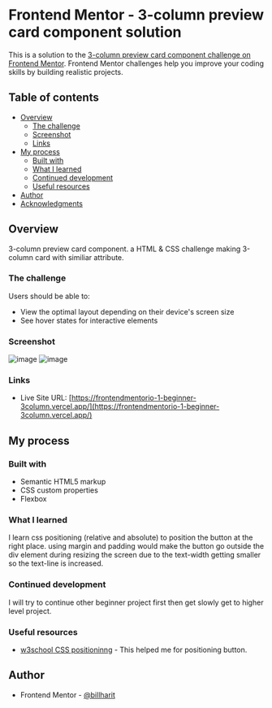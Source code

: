 # Frontend Mentor - 3-column preview card component solution

This is a solution to the [3-column preview card component challenge on Frontend Mentor](https://www.frontendmentor.io/challenges/3column-preview-card-component-pH92eAR2-). Frontend Mentor challenges help you improve your coding skills by building realistic projects. 

## Table of contents

- [Overview](#overview)
  - [The challenge](#the-challenge)
  - [Screenshot](#screenshot)
  - [Links](#links)
- [My process](#my-process)
  - [Built with](#built-with)
  - [What I learned](#what-i-learned)
  - [Continued development](#continued-development)
  - [Useful resources](#useful-resources)
- [Author](#author)
- [Acknowledgments](#acknowledgments)


## Overview
  3-column preview card component. a HTML & CSS challenge making 3-column card with similiar attribute.

### The challenge

Users should be able to:

- View the optimal layout depending on their device's screen size
- See hover states for interactive elements

### Screenshot

![image](https://user-images.githubusercontent.com/77628684/123518767-b1893400-d6d1-11eb-9fdc-147b7f0645d1.png)
![image](https://user-images.githubusercontent.com/77628684/123518782-bcdc5f80-d6d1-11eb-963e-90dd310a126d.png)



### Links

- Live Site URL: [https://frontendmentorio-1-beginner-3column.vercel.app/](https://frontendmentorio-1-beginner-3column.vercel.app/)

## My process

### Built with

- Semantic HTML5 markup
- CSS custom properties
- Flexbox

### What I learned

I learn css positioning (relative and absolute) to position the button at the right place. using margin and padding would make the button go outside the div element during resizing the screen due to the text-width getting smaller so the text-line is increased.



### Continued development

I will try to continue other beginner project first then get slowly get to higher level project.


### Useful resources

- [w3school CSS positioninng](https://www.w3schools.com/css/css_positioning.asp) - This helped me for positioning button.


## Author

- Frontend Mentor - [@billharit](https://www.frontendmentor.io/profile/billharit)



